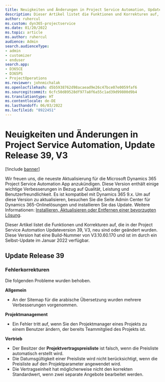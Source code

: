 ```yaml
---
title: Neuigkeiten und Änderungen in Project Service Automation, Update Release 39, V3
description: Dieser Artikel listet die Funktionen und Korrekturen auf, die in Microsoft Dynamics 365 Project Service Automation Updateversion 39, V3, zur Verfügung stehen.
author: ruhercul
ms.custom: dyn365-projectservice
ms.date: 01/20/2022
ms.topic: article
ms.author: ruhercul
audience: Admin
search.audienceType:
- admin
- customizer
- enduser
search.app:
- D365CE
- D365PS
- ProjectOperations
ms.reviewer: johnmichalak
ms.openlocfilehash: d5b5938762d98acaead9e26c47bce07e0059faf6
ms.sourcegitcommit: 6cfc50d89528df977a8f6a55c1ad39d99800d9b4
ms.translationtype: HT
ms.contentlocale: de-DE
ms.lasthandoff: 06/03/2022
ms.locfileid: "8922451"
---
```

# <a name="whats-new-or-changed-in-project-service-automation-update-release-39-v3"></a>Neuigkeiten und Änderungen in Project Service Automation, Update Release 39, V3

[!include [banner](../includes/psa-now-project-operations.md)]

Wir freuen uns, die neueste Aktualisierung für die Microsoft Dynamics 365 Project Service Automation App anzukündigen. Diese Version enthält einige wichtige Verbesserungen in Bezug auf Qualität, Leistung und Benutzerfreundlichkeit. Es ist kompatibel mit Dynamics 365 9.x. Um auf diese Version zu aktualisieren, besuchen Sie die Seite Admin Center für Dynamics 365-Onlinelösungen und installieren Sie das Update. Weitere Informationen: [Installieren, Aktualisieren oder Entfernen einer bevorzugten Lösung](/power-platform/admin/install-remove-preferred-solution).

Dieser Artikel listet die Funktionen und Korrekturen auf, die in der Project Service Automation Updateversion 39, V3, neu sind oder geändert wurden. Diese Version hat eine Build-Nummer von V3.10.60.170 und ist im durch ein Selbst-Update im Januar 2022 verfügbar.

## <a name="update-release-39"></a>Update Release 39

### <a name="bug-fixes"></a>Fehlerkorrekturen

Die folgenden Probleme wurden behoben.

**Allgemein**

- An der Sitemap für die arabische Übersetzung wurden mehrere Verbesserungen vorgenommen.

**Projektmanagement**

- Ein Fehler tritt auf, wenn Sie den Projektmanager eines Projekts zu einem Benutzer ändern, der bereits Teammitglied des Projekts ist.

**Vertrieb**

- Der Besitzer der **Projektvertragspreisliste** ist falsch, wenn die Preisliste automatisch erstellt wird. 
- Die Datumsgültigkeit einer Preisliste wird nicht berücksichtigt, wenn die Preisliste auf den Projektparameter angewendet wird.
- Die Vertragseinheit hat möglicherweise nicht den korrekten Standardwert, wenn zwei separate Angebote bearbeitet werden.
